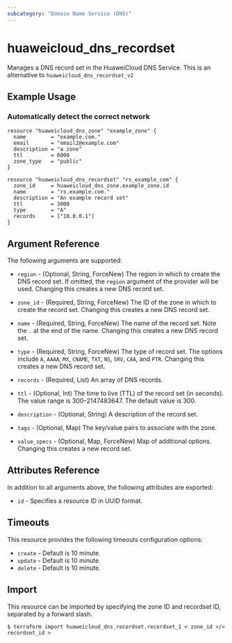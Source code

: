```yaml
---
subcategory: "Domain Name Service (DNS)"
---
```


# huaweicloud\_dns\_recordset

Manages a DNS record set in the HuaweiCloud DNS Service.
This is an alternative to `huaweicloud_dns_recordset_v2`

## Example Usage

### Automatically detect the correct network

```hcl
resource "huaweicloud_dns_zone" "example_zone" {
  name        = "example.com."
  email       = "email2@example.com"
  description = "a zone"
  ttl         = 6000
  zone_type   = "public"
}

resource "huaweicloud_dns_recordset" "rs_example_com" {
  zone_id     = huaweicloud_dns_zone.example_zone.id
  name        = "rs.example.com."
  description = "An example record set"
  ttl         = 3000
  type        = "A"
  records     = ["10.0.0.1"]
}
```

## Argument Reference

The following arguments are supported:

* `region` - (Optional, String, ForceNew) The region in which to create the DNS record set.
    If omitted, the `region` argument of the provider will be used.
    Changing this creates a new DNS record set.

* `zone_id` - (Required, String, ForceNew) The ID of the zone in which to create the record set.
  Changing this creates a new DNS  record set.

* `name` - (Required, String, ForceNew) The name of the record set. Note the `.` at the end of the name.
  Changing this creates a new DNS record set.

* `type` - (Required, String, ForceNew) The type of record set. The options include `A`, `AAAA`, `MX`,
  `CNAME`, `TXT`, `NS`, `SRV`, `CAA`, and `PTR`. Changing this creates a new DNS record set.

* `records` - (Required, List) An array of DNS records.

* `ttl` - (Optional, Int) The time to live (TTL) of the record set (in seconds). The value
  range is 300–2147483647. The default value is 300.

* `description` - (Optional, String) A description of the record set.

* `tags` - (Optional, Map) The key/value pairs to associate with the zone.

* `value_specs` - (Optional, Map, ForceNew) Map of additional options. Changing this creates a
  new record set.

## Attributes Reference

In addition to all arguments above, the following attributes are exported:

* `id` - Specifies a resource ID in UUID format.

## Timeouts
This resource provides the following timeouts configuration options:
- `create` - Default is 10 minute.
- `update` - Default is 10 minute.
- `delete` - Default is 10 minute.

## Import

This resource can be imported by specifying the zone ID and recordset ID,
separated by a forward slash.

```
$ terraform import huaweicloud_dns_recordset.recordset_1 < zone_id >/< recordset_id >
```
